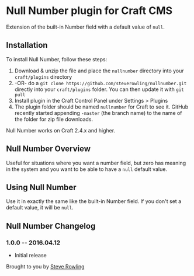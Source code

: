# Null Number plugin for Craft CMS

Extension of the built-in Number field with a default value of `null`.

## Installation

To install Null Number, follow these steps:

1. Download & unzip the file and place the `nullnumber` directory into your `craft/plugins` directory
2.  -OR- do a `git clone https://github.com/steverowling/nullnumber.git` directly into your `craft/plugins` folder.  You can then update it with `git pull`
3. Install plugin in the Craft Control Panel under Settings > Plugins
4. The plugin folder should be named `nullnumber` for Craft to see it.  GitHub recently started appending `-master` (the branch name) to the name of the folder for zip file downloads.

Null Number works on Craft 2.4.x and higher.

## Null Number Overview

Useful for situations where you want a number field, but zero has meaning in the system and you want to be able to have a `null` default value.

## Using Null Number

Use it in exactly the same like the built-in Number field. If you don't set a default value, it will be `null`.

## Null Number Changelog

### 1.0.0 -- 2016.04.12

* Initial release

Brought to you by [Steve Rowling](https://springworks.co.uk)